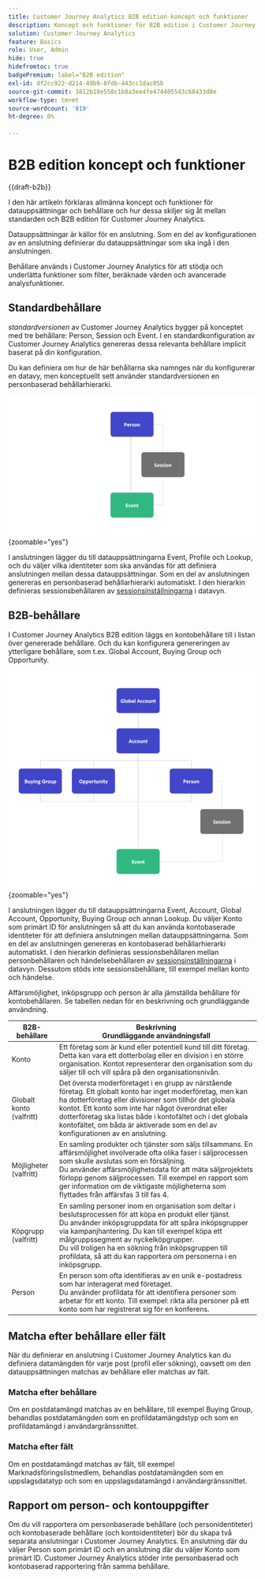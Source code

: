 ```yaml
---
title: Customer Journey Analytics B2B edition koncept och funktioner
description: Koncept och funktioner för B2B edition i Customer Journey Analytics.
solution: Customer Journey Analytics
feature: Basics
role: User, Admin
hide: true
hidefromtoc: true
badgePremium: label="B2B edition"
exl-id: df2cc922-d214-49b9-8fdb-443cc1dac05b
source-git-commit: 3812b10e558c1b8a3ee4fe474405543c68433d8e
workflow-type: tm+mt
source-wordcount: '819'
ht-degree: 0%

---
```


# B2B edition koncept och funktioner

{{draft-b2b}}

I den här artikeln förklaras allmänna koncept och funktioner för datauppsättningar och behållare och hur dessa skiljer sig åt mellan standarden och B2B edition för Customer Journey Analytics.

Datauppsättningar är källor för en anslutning. Som en del av konfigurationen av en anslutning definierar du datauppsättningar som ska ingå i den anslutningen.

Behållare används i Customer Journey Analytics för att stödja och underlätta funktioner som filter, beräknade värden och avancerade analysfunktioner.




## Standardbehållare

*standardversionen* av Customer Journey Analytics bygger på konceptet med tre behållare: Person, Session och Event. I en standardkonfiguration av Customer Journey Analytics genereras dessa relevanta behållare implicit baserat på din konfiguration.

Du kan definiera om hur de här behållarna ska namnges när du konfigurerar en datavy, men konceptuellt sett använder standardversionen en personbaserad behållarhierarki.

![B2C](assets/b2c-containers.svg){zoomable="yes"}

I anslutningen lägger du till datauppsättningarna Event, Profile och Lookup, och du väljer vilka identiteter som ska användas för att definiera anslutningen mellan dessa datauppsättningar. Som en del av anslutningen genereras en personbaserad behållarhierarki automatiskt. I den hierarkin definieras sessionsbehållaren av [sessionsinställningarna](/help/data-views/session-settings.md) i datavyn.


## B2B-behållare

I Customer Journey Analytics B2B edition läggs en kontobehållare till i listan över genererade behållare.  Och du kan konfigurera genereringen av ytterligare behållare, som t.ex. Global Account, Buying Group och Opportunity.

![B2B](assets/b2b-containers.svg){zoomable="yes"}

I anslutningen lägger du till datauppsättningarna Event, Account, Global Account, Opportunity, Buying Group och annan Lookup. Du väljer Konto som primärt ID för anslutningen så att du kan använda kontobaserade identiteter för att definiera anslutningen mellan datauppsättningarna. Som en del av anslutningen genereras en kontobaserad behållarhierarki automatiskt. I den hierarkin definieras sessionsbehållaren mellan personbehållaren och händelsebehållaren av [sessionsinställningarna](/help/data-views/session-settings.md) i datavyn. Dessutom stöds inte sessionsbehållare, till exempel mellan konto och händelse.

Affärsmöjlighet, inköpsgrupp och person är alla jämställda behållare för kontobehållaren. Se tabellen nedan för en beskrivning och grundläggande användning.

| B2B-behållare | Beskrivning<br/>Grundläggande användningsfall |
|---|---|
| Konto | Ett företag som är kund eller potentiell kund till ditt företag. Detta kan vara ett dotterbolag eller en division i en större organisation. Kontot representerar den organisation som du säljer till och vill spåra på den organisationsnivån. |
| Globalt konto (valfritt) | Det översta moderföretaget i en grupp av närstående företag. Ett globalt konto har inget moderföretag, men kan ha dotterföretag eller divisioner som tillhör det globala kontot. Ett konto som inte har något överordnat eller dotterföretag ska listas både i kontofältet och i det globala kontofältet, om båda är aktiverade som en del av konfigurationen av en anslutning. |
| Möjligheter (valfritt) | En samling produkter och tjänster som säljs tillsammans. En affärsmöjlighet involverade ofta olika faser i säljprocessen som skulle avslutas som en försäljning.<br>Du använder affärsmöjlighetsdata för att mäta säljprojektets förlopp genom säljprocessen. Till exempel en rapport som ger information om de viktigaste möjligheterna som flyttades från affärsfas 3 till fas 4. |
| Köpgrupp (valfritt) | En samling personer inom en organisation som deltar i beslutsprocessen för att köpa en produkt eller tjänst. <br/>Du använder inköpsgruppdata för att spåra inköpsgrupper via kampanjhantering. Du kan till exempel köpa ett målgruppssegment av nyckelköpgrupper.<br/> Du vill troligen ha en sökning från inköpsgruppen till profildata, så att du kan rapportera om personerna i en inköpsgrupp. |
| Person | En person som ofta identifieras av en unik e-postadress som har interagerat med företaget. <br/>Du använder profildata för att identifiera personer som arbetar för ett konto. Till exempel: rikta alla personer på ett konto som har registrerat sig för en konferens. |


## Matcha efter behållare eller fält

När du definierar en anslutning i Customer Journey Analytics kan du definiera datamängden för varje post (profil eller sökning), oavsett om den datauppsättningen matchas av behållare eller matchas av fält.

### Matcha efter behållare

Om en postdatamängd matchas av en behållare, till exempel Buying Group, behandlas postdatamängden som en profildatamängdstyp och som en profildatamängd i användargränssnittet.

### Matcha efter fält

Om en postdatamängd matchas av fält, till exempel Marknadsföringslistmedlem, behandlas postdatamängden som en uppslagsdatatyp och som en uppslagsdatamängd i användargränssnittet.



## Rapport om person- och kontouppgifter

Om du vill rapportera om personbaserade behållare (och personidentiteter) och kontobaserade behållare (och kontoidentiteter) bör du skapa två separata anslutningar i Customer Journey Analytics. En anslutning där du väljer Person som primärt ID och en anslutning där du väljer Konto som primärt ID. Customer Journey Analytics stöder inte personbaserad och kontobaserad rapportering från samma behållare.
